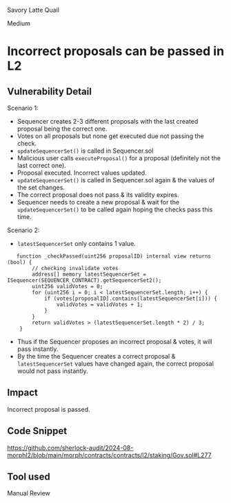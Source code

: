 Savory Latte Quail

Medium

# Incorrect proposals can be passed in L2

## Vulnerability Detail
Scenario 1:

- Sequencer creates 2-3 different proposals with the last created proposal being the correct one.
- Votes on all proposals but none get executed due not passing the check.
- `updateSequencerSet()` is called in Sequencer.sol
- Malicious user calls `executeProposal()` for a proposal (definitely not the last correct one).
- Proposal executed. Incorrect values updated.
- `updateSequencerSet()` is called in Sequencer.sol again & the values of the set changes.
- The correct proposal does not pass & its validity expires.
- Sequencer needs to create a new proposal & wait for the `updateSequencerSet()` to be called again hoping the checks pass this time.

Scenario 2:
- `latestSequencerSet` only contains 1 value.
```solidity
   function _checkPassed(uint256 proposalID) internal view returns (bool) {
        // checking invalidate votes
        address[] memory latestSequencerSet = ISequencer(SEQUENCER_CONTRACT).getSequencerSet2();
        uint256 validVotes = 0;
        for (uint256 i = 0; i < latestSequencerSet.length; i++) {
            if (votes[proposalID].contains(latestSequencerSet[i])) {
                validVotes = validVotes + 1;
            }
        }
        return validVotes > (latestSequencerSet.length * 2) / 3;
    }
```
- Thus if the Sequencer proposes an incorrect proposal & votes, it will pass instantly.
- By the time the Sequencer creates a correct proposal & `latestSequencerSet` values have changed again, the correct proposal would not pass instantly.

## Impact
Incorrect proposal is passed.

## Code Snippet
https://github.com/sherlock-audit/2024-08-morphl2/blob/main/morph/contracts/contracts/l2/staking/Gov.sol#L277

## Tool used
Manual Review